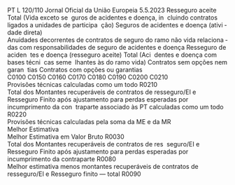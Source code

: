 PT  L 120/110 Jornal Oficial da União Europeia 5.5.2023
 Resseguro 
aceite  Total (Vida 
exceto se ­
guros de 
acidentes e 
doença, in ­
cluindo 
contratos 
ligados a 
unidades de 
participa ­
ção)  Seguros de acidentes e doença (ativi ­
dade direta)  
Anuidades decorrentes de 
contratos de seguro do 
ramo não vida relaciona ­
das com responsabilidades 
de seguro de acidentes e 
doença  Resseguro 
de aciden ­
tes e 
doença 
(resseguro 
aceite)  Total (Aci ­
dentes e 
doença com 
bases técni ­
cas seme ­
lhantes às 
do ramo 
vida)  Contratos 
sem opções 
nem garan ­
tias  Contratos 
com opções 
ou garantias  
C0100  C0150  C0160  C0170  C0180  C0190  C0200  C0210  
Provisões técnicas calculadas como um todo  R0210  
Total dos Montantes recuperáveis de contratos de 
resseguro/EI e Resseguro Finito após ajustamento 
para perdas esperadas por incumprimento da con ­
traparte associado às PT calculadas como um todo  R0220  
Provisões técnicas calculadas pela soma da ME e 
da MR  
Melhor Estimativa  
Melhor Estimativa em Valor Bruto  R0030  
Total dos Montantes recuperáveis de contratos de res ­
seguro/EI e Resseguro Finito após ajustamento para 
perdas esperadas por incumprimento da contraparte  R0080  
Melhor estimativa menos montantes recuperáveis de 
contratos de resseguro/EI e Resseguro finito — total  R0090
